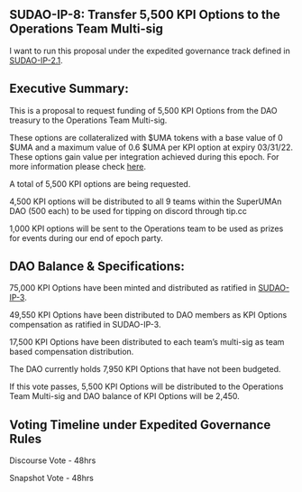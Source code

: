 ## SUDAO-IP-8: Transfer 5,500 KPI Options to the Operations Team Multi-sig

I want to run this proposal under the expedited governance track defined in [SUDAO-IP-2.1](https://discourse.superumans.xyz/t/sudao-ip-2-1-expedited-governance-formal-proposal-passed/549).

## Executive Summary:

This is a proposal to request funding of 5,500 KPI Options from the DAO treasury to the Operations Team Multi-sig.

These options are collateralized with $UMA tokens with a base value of 0 $UMA and a maximum value of 0.6 $UMA per KPI option at expiry 03/31/22. These options gain value per integration achieved during this epoch. For more information please check [here](https://projects.umaproject.org/polygon/0xe3E8F046792F7E72411D2Db737115056CB389C42).

A total of 5,500 KPI options are being requested.

4,500 KPI options will be distributed to all 9 teams within the SuperUMAn DAO (500 each) to be used for tipping on discord through tip.cc

1,000 KPI options will be sent to the Operations team to be used as prizes for events during our end of epoch party.

## DAO Balance & Specifications:

75,000 KPI Options have been minted and distributed as ratified in [SUDAO-IP-3](https://discourse.superumans.xyz/t/sudao-ip-3-superuman-dao-budget-and-compensation-plan-passed/567).

49,550 KPI Options have been distributed to DAO members as KPI Options compensation as ratified in SUDAO-IP-3.

17,500 KPI Options have been distributed to each team’s multi-sig as team based compensation distribution.

The DAO currently holds 7,950 KPI Options that have not been budgeted.

If this vote passes, 5,500 KPI Options will be distributed to the Operations Team Multi-sig and DAO balance of KPI Options will be 2,450.

## Voting Timeline under Expedited Governance Rules

Discourse Vote - 48hrs

Snapshot Vote - 48hrs
